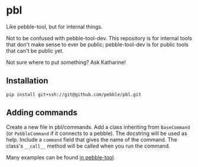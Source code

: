 # pbl
Like pebble-tool, but for internal things.

Not to be confused with pebble-tool-dev. This repository is for internal tools
that don't make sense to ever be public; pebble-tool-dev is for public tools
that can't be public yet.

Not sure where to put something? Ask Katharine!

## Installation

    pip install git+ssh://git@github.com/pebble/pbl.git

## Adding commands

Create a new file in pbl/commands. Add a class inheriting from `BaseCommand`
(or `PebbleCommand` if it connects to a pebble). The docstring will be used as
help. Include a `command` field that gives the name of the command. The class's
`__call__` method will be called when you run the command.

Many examples can be found [in pebble-tool](https://github.com/pebble/pebble-tool/tree/master/pebble_tool/commands).
